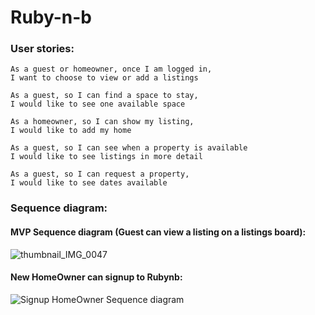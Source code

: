 # Ruby-n-b

### User stories:

```
As a guest or homeowner, once I am logged in,
I want to choose to view or add a listings
```

```
As a guest, so I can find a space to stay,
I would like to see one available space
```

```
As a homeowner, so I can show my listing,
I would like to add my home
```

```
As a guest, so I can see when a property is available
I would like to see listings in more detail

```

```
As a guest, so I can request a property,
I would like to see dates available

```

### Sequence diagram:
#### MVP Sequence diagram (Guest can view a listing on a listings board):
![thumbnail_IMG_0047](https://user-images.githubusercontent.com/33905131/69050361-d39cd980-09f9-11ea-9110-f79572ffa4bf.jpg)

#### New HomeOwner can signup to Rubynb:
![Signup HomeOwner Sequence diagram](https://user-images.githubusercontent.com/33905131/69164198-6ff0da00-0ae7-11ea-9d04-aea3248caf40.jpg)
